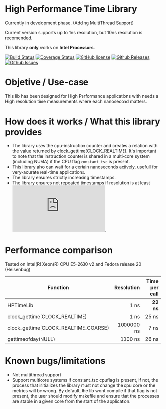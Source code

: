 # High Performance Time Library

Currently in development phase. (Adding MultiThread Support)

Current version supports up to 1ns resolution, but 10ns resolution is recomended.

This library **only** works on **Intel Processors**.

[![Build Status](https://travis-ci.org/ralequi/hptimelib.svg?branch=master)](https://travis-ci.org/ralequi/hptimelib)
[![Coverage Status](https://coveralls.io/repos/github/ralequi/hptimelib/badge.svg)](https://coveralls.io/github/ralequi/hptimelib)
[![GitHub license](https://img.shields.io/badge/license-MIT-blue.svg)](https://raw.githubusercontent.com/ralequi/hptimelib/master/LICENSE.md)
[![Github Releases](https://img.shields.io/github/release/ralequi/hptimelib.svg)](https://github.com/ralequi/hptimelib/releases)
[![Github Issues](https://img.shields.io/github/issues/ralequi/hptimelib.svg)](https://github.com/ralequi/hptimelib/issues)

# Objetive / Use-case

This lib has been designed for High Performance applications with needs a High resolution time measurements where each nanosecond matters.

# How does it works / What this library provides

- The library uses the cpu-instruction counter and creates a relation with the value returned by clock_gettime(CLOCK_REALTIME).
It's important to note that the instruction counter is shared in a multi-core system (including NUMA) if the CPU flag `constant_tsc` is present.
- This library also can wait for a certain nanoseconds actively, usefull for very-acurate real-time applications.
- The library ensures strictly increasing timestamps.
- The library ensures not repeated timestamps if resolution is at least  ![](http://www.sciweavers.org/tex2img.php?eq=10%5E%7B8%7D%20&bc=Transparent&fc=Black&im=png&fs=12&ff=arev&edit=0).  

# Performance comparison 
Tested on Intel(R) Xeon(R) CPU E5-2630 v2 and Fedora release 20 (Heisenbug)

| Function                             | Resolution | Time per call  |
| ------------------------------------ | ----------:| -----:|
| HPTimeLib                            | 1 ns     | **22 ns** |
| clock_gettime(CLOCK_REALTIME)        | 1 ns       | 25 ns |
| clock_gettime(CLOCK_REALTIME_COARSE) | 1000000 ns |  7 ns |
| gettimeofday(NULL)                   | 1000 ns    | 26 ns |

# Known bugs/limitations

- Not multithread support
- Support multicore systems if constant_tsc cpuflag is present, if not, the process that initializes the library must not change the cpu core or the metrics will be wrong. By 
default, the lib wont compile if that flag is not present, the user should modify makefile and ensure that the processes are stable in a given core from the start of the 
application.

